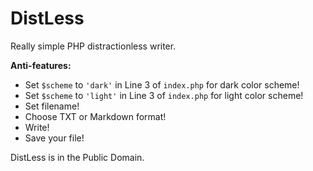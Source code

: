 # DistLess

Really simple PHP distractionless writer.

**Anti-features:**
- Set `$scheme` to `'dark'` in Line 3 of `index.php` for dark color scheme!
- Set `$scheme` to `'light'` in Line 3 of `index.php` for light color scheme!
- Set filename!
- Choose TXT or Markdown format!
- Write!
- Save your file!

DistLess is in the Public Domain.

